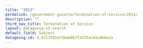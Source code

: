 ```yaml
---
title: "2013"
permalink: /government-gazette/termination-of-service/2013/
description: ""
third_nav_title: Termination of Service
layout: datagovsg-v2-search
default_field: Subject
datagovsg-id: d_6213f81673beb067fa225ac8ac866e2a
---
```

